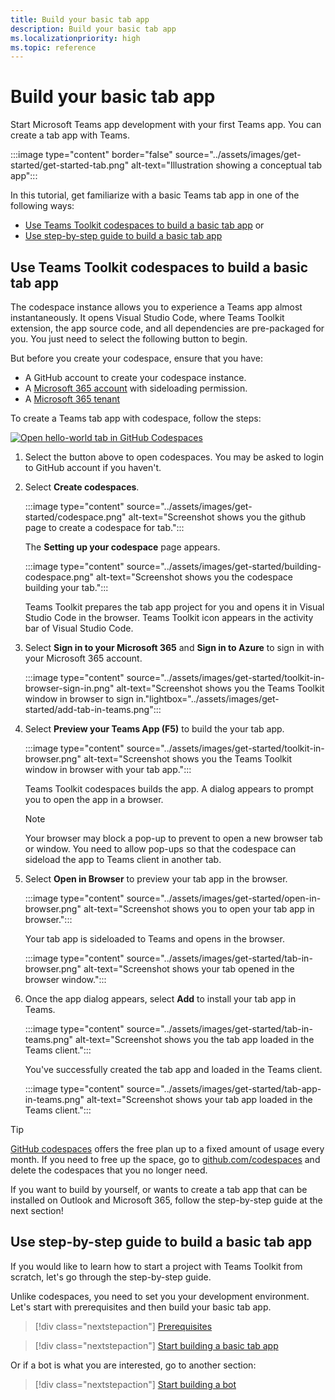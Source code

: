```yaml
---
title: Build your basic tab app
description: Build your basic tab app
ms.localizationpriority: high
ms.topic: reference
---
```

# Build your basic tab app

Start Microsoft Teams app development with your first Teams app. You can create a tab app with Teams.

:::image type="content" border="false" source="../assets/images/get-started/get-started-tab.png" alt-text="Illustration showing a conceptual tab app":::

In this tutorial, get familiarize with a basic Teams tab app in one of the following ways:

* [Use Teams Toolkit codespaces to build a basic tab app](#use-teams-toolkit-codespaces-to-build-a-basic-tab-app) or
* [Use step-by-step guide to build a basic tab app](#use-step-by-step-guide-to-build-a-basic-tab-app)

## Use Teams Toolkit codespaces to build a basic tab app

The codespace instance allows you to experience a Teams app almost instantaneously. It opens Visual Studio Code, where Teams Toolkit extension, the app source code, and all dependencies are pre-packaged for you. You just need to select the following button to begin.

But before you create your codespace, ensure that you have:

* A GitHub account to create your codespace instance.
* A [Microsoft 365 account](https://developer.microsoft.com/microsoft-365/dev-program) with sideloading permission.
* A [Microsoft 365 tenant](../concepts/build-and-test/prepare-your-o365-tenant.md)

To create a Teams tab app with codespace, follow the steps:

<a href="https://github.com/codespaces/new?hide_repo_select=true&amp;ref=dol%2Fcodespaces&amp;repo=348288141&amp;machine=standardLinux32gb&amp;devcontainer_path=.devcontainer%2Fhello-world-tab-codespaces%2Fdevcontainer.json&amp;location=WestUs2" target="_blank"><img src="https://github.com/codespaces/badge.svg" alt="Open hello-world tab in GitHub Codespaces"></a>

1. Select the button above to open codespaces. You may be asked to login to GitHub account if you haven't.
1. Select **Create codespaces**.

   :::image type="content" source="../assets/images/get-started/codespace.png" alt-text="Screenshot shows you the github page to create a codespace for tab.":::

   The **Setting up your codespace** page appears.

   :::image type="content" source="../assets/images/get-started/building-codespace.png" alt-text="Screenshot shows you the codespace building your tab.":::

   Teams Toolkit prepares the tab app project for you and opens it in Visual Studio Code in the browser. Teams Toolkit icon appears in the activity bar of Visual Studio Code.

1. Select **Sign in to your Microsoft 365** and **Sign in to Azure** to sign in with your Microsoft 365 account.

   :::image type="content" source="../assets/images/get-started/toolkit-in-browser-sign-in.png" alt-text="Screenshot shows you the Teams Toolkit window in browser to sign in."lightbox="../assets/images/get-started/add-tab-in-teams.png":::

1. Select **Preview your Teams App (F5)** to build the your tab app.

      :::image type="content" source="../assets/images/get-started/toolkit-in-browser.png" alt-text="Screenshot shows you the Teams Toolkit window in browser with your tab app.":::

   Teams Toolkit codespaces builds the app. A dialog appears to prompt you to open the app in a browser.

    > [!NOTE]
    >
    > Your browser may block a pop-up to prevent to open a new browser tab or window. You need to allow pop-ups so that the codespace can sideload the app to Teams client in another tab.

1. Select **Open in Browser** to preview your tab app in the browser.

   :::image type="content" source="../assets/images/get-started/open-in-browser.png" alt-text="Screenshot shows you to open your tab app in browser.":::

   Your tab app is sideloaded to Teams and opens in the browser.

   :::image type="content" source="../assets/images/get-started/tab-in-browser.png" alt-text="Screenshot shows your tab opened in the browser window.":::

1. Once the app dialog appears, select **Add** to install your tab app in Teams.

   :::image type="content" source="../assets/images/get-started/tab-in-teams.png" alt-text="Screenshot shows you the tab app loaded in the Teams client.":::

   You've successfully created the tab app and loaded in the Teams client.

   :::image type="content" source="../assets/images/get-started/tab-app-in-teams.png" alt-text="Screenshot shows your tab app loaded in the Teams client.":::

> [!TIP]
> [GitHub codespaces](https://github.com/features/codespaces) offers the free plan up to a fixed amount of usage every month. If you need to free up the space, go to [github.com/codespaces](https://github.com/codespaces) and delete the codespaces that you no longer need.

If you want to build by yourself, or wants to create a tab app that can be installed on Outlook and Microsoft 365, follow the step-by-step guide at the next section!

## Use step-by-step guide to build a basic tab app

If you would like to learn how to start a project with Teams Toolkit from scratch, let's go through the step-by-step guide.

Unlike codespaces, you need to set you your development environment. Let's start with prerequisites and then build your basic tab app.

> [!div class="nextstepaction"]
> [Prerequisites](../toolkit/tools-prerequisites.md)

> [!div class="nextstepaction"]
> [Start building a basic tab app](../sbs-gs-javascript.yml)

Or if a bot is what you are interested, go to another section:

> [!div class="nextstepaction"]
> [Start building a bot](build-notification-bot.md)
